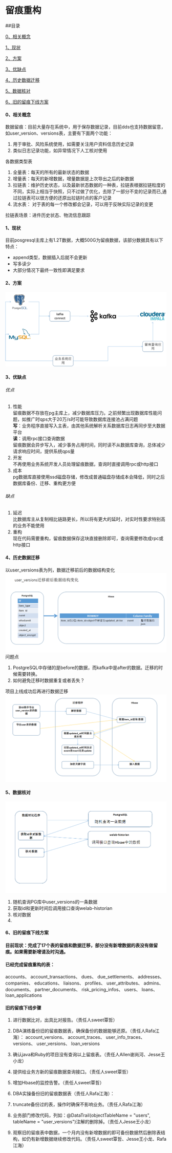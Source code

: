 # 留痕重构

##目录

[0、相关概念](#0相关概念)

[1、现状](#1现状)

[2、方案](#2方案)

[3、优缺点](#3优缺点)

[4、历史数据迁移](#4历史数据迁移)

[5、数据核对](#5数据核对)

[6、旧的留痕下线方案](#6旧的留痕下线方案)

#### 0、相关概念
数据留痕：目前大量存在系统中，用于保存数据记录，目前dds也支持数据留意，如user_version、versions表，主要有下面两个功能：  
1. 用于审批、风险系统使用，如需要关注用户资料信息历史记录
2. 类似日志记录功能，如异常情况下人工核对使用

各数据类型表  
1. 全量表：每天的所有的最新状态的数据
2. 增量表：每天的新增数据，增量数据是上次导出之后的新数据
3. 拉链表：维护历史状态，以及最新状态数据的一种表，拉链表根据拉链粒度的不同，实际上相当于快照，只不过做了优化，去除了一部分不变的记录而已,通过拉链表可以很方便的还原出拉链时点的客户记录
4. 流水表： 对于表的每一个修改都会记录，可以用于反映实际记录的变更 

拉链表场景：进件历史状态、物流信息跟踪

#### 1、现状
目前posgresql主库上有1.2T数据，大概500G为留痕数据，该部分数据具有以下特点：  
- append类型，数据插入后就不会更新
- 写多读少 
- 大部分情况下最终一致性即满足要求

#### 2、方案

![](img/trail.png) 

#### 3、优缺点
###### 优点
1. 性能  
留痕数据不存放在pg主库上，减少数据库压力。之前频繁出现数据库性能问题，如推广时qps大于20万/s时可能导致数据库连接池占满问题  
   **写**：业务程序直接写入主表，由其他系统解析关系数据库日志再同步至大数据平台  
   **读**：调用rpc接口查询数据  
留痕数据会异步写入，减少事务占用时间，同时读不从数据库查询，总体减少请求响应时间，提供系统qps量
2. 开发  
不再使用业务系统开发人员处理留痕数据，查询时直接调用rpc或http接口
3. 成本  
pg数据库直接使用ssd磁盘存储，修改成普通磁盘存储成本会降低，同时之后数据库备份、迁移、重构更方便

###### 缺点
1. 延迟  
比数据库主从复制相比链路更长，所以将有更大的延时，对实时性要求特别高的业务不能使用
2. 重构  
现在代码需要重构，留痕数据保存这块直接删除即可，查询需要修改成rpc或http接口

#### 4、历史数据迁移
以user_versions表为列，数据迁移前后的数据结构变化
![](img/qianyi2.png) 
问题点
1. PostgreSQL中存储的是before的数据，而kafka中是after的数据。迁移的时候需要转换。
2. 如何避免迁移时数据重复或者丢失？

项目上线成功后再进行数据迁移
![](img/qylc.png) 
#### 5、数据核对
![](img/hedui.png) 
1. 随机查询PG库中user_versions的一条数据
2. 获取id和更新时间后调用接口查询welab-historian
3. 核对数据
4. 

#### 6、旧的留痕下线方案

#### 目前现状：完成了17个表的留痕和数据迁移，部分没有新增数据的表没有做留痕。如果需要新增请及时沟通。

#### 已经完成留痕重构的表：
accounts、
account_transactions、
dues、
due_settlements、
addresses、
companies、
educations、
liaisons、
profiles、
user_attributes、
admins、
documents、
partner_documents、
risk_pricing_infos、
users、
loans、
loan_applications

#### 旧的留痕下线步骤

1. 进行数据比对，出具比对报告。（责任人sweet覃哲）

2. DBA演练备份旧的留痕数据表，确保备份的数据能够还原。（责任人Rafa江海）：
account_versions、
account_traces、
user_info_traces、
versions、
user_versions、
loan_versions

3. 确认java和Ruby的项目没有查询以上留痕表。（责任人Allen谢尚河、Jesse王小龙）

4. 提供给业务方新的留痕数据查询接口。（责任人sweet覃哲）

5. 增加Hbase的监控告警。（责任人sweet覃哲）

6. DBA实操备份旧的留痕数据表（责任人Rafa江海）：

7. truncate备份过的表，操作时确保不影响业务。（责任人Rafa江海）

8. 业务部门修改代码，列如：@DataTrail(objectTableName = "users", tableName = "user_versions")注解的删除掉。（责任人Jesse王小龙）

9. 观察旧的留痕表中数据，一个月内没有新增数据的即可备份数据然后删除表结构，如仍有新增数据继续修改代码。（责任人sweet覃哲、Jesse王小龙、Rafa江海）

